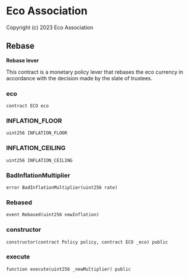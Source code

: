 # Eco Association

Copyright (c) 2023 Eco Association

## Rebase

**Rebase lever**

This contract is a monetary policy lever that rebases the eco currency in accordance with
the decision made by the slate of trustees.

### eco

  ```solidity
  contract ECO eco
  ```

### INFLATION_FLOOR

  ```solidity
  uint256 INFLATION_FLOOR
  ```

### INFLATION_CEILING

  ```solidity
  uint256 INFLATION_CEILING
  ```

### BadInflationMultiplier

  ```solidity
  error BadInflationMultiplier(uint256 rate)
  ```

### Rebased

  ```solidity
  event Rebased(uint256 newInflation)
  ```

### constructor

  ```solidity
  constructor(contract Policy policy, contract ECO _eco) public
  ```

### execute

  ```solidity
  function execute(uint256 _newMultiplier) public
  ```

